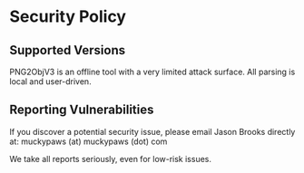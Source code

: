 # Security Policy

## Supported Versions

PNG2ObjV3 is an offline tool with a very limited attack surface. All parsing is local and user-driven.

## Reporting Vulnerabilities

If you discover a potential security issue, please email Jason Brooks directly at: muckypaws (at) muckypaws (dot) com

We take all reports seriously, even for low-risk issues.